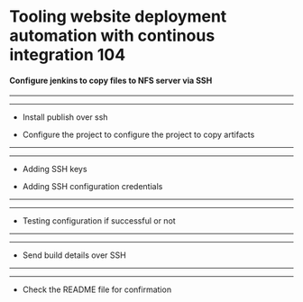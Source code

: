 # Tooling website deployment automation with continous integration 104


#### Configure jenkins to copy files to NFS server via SSH

---


---

+ Install publish over ssh

+ Configure the project to configure the project to copy artifacts

---


---

+ Adding SSH keys

+ Adding SSH configuration credentials

---


---


+ Testing configuration if successful or not

---


---

+ Send build details over SSH

---


---

+ Check the README file for confirmation
